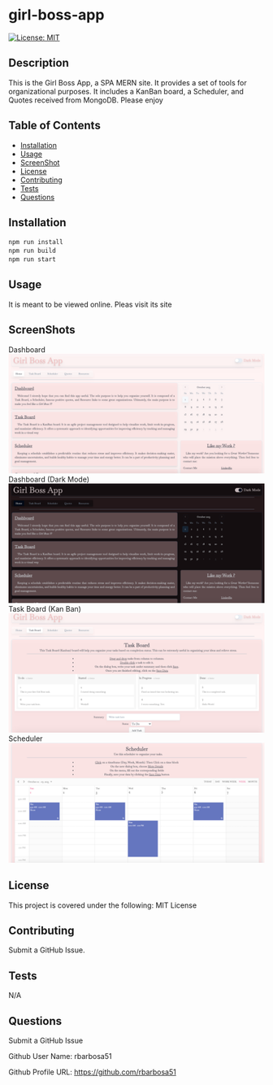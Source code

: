 # girl-boss-app

[![License: MIT](https://img.shields.io/badge/License-MIT-yellow.svg)](https://opensource.org/licenses/MIT)

## Description

This is the Girl Boss App, a SPA MERN site. It provides a set of tools for organizational purposes. It includes a KanBan board, a Scheduler, and Quotes received from MongoDB. Please enjoy

## Table of Contents

- [Installation](#installation)
- [Usage](#usage)
- [ScreenShot](#screenshot)
- [License](#license)
- [Contributing](#contributing)
- [Tests](#tests)
- [Questions](#questions)

## Installation

```bash
npm run install
npm run build
npm run start
```

## Usage

It is meant to be viewed online. Pleas visit its site

## ScreenShots

Dashboard
![Dashboard](./assets/1.png)
Dashboard (Dark Mode)
![DashboardDark](./assets//2.png)
Task Board (Kan Ban)
![Kanban](./assets/3.png)
Scheduler
![Scheduler](./assets//4.png)

## License

This project is covered under the following: MIT License

## Contributing

Submit a GitHub Issue.

## Tests

N/A

## Questions

Submit a GitHub Issue

Github User Name: rbarbosa51

Github Profile URL: https://github.com/rbarbosa51
